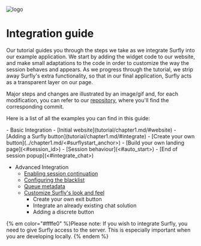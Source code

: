 ![logo](images/logosmall.png)
# Integration guide


Our tutorial guides you through the steps we take as we integrate Surfly into our example application. We start by adding the widget code to our website, and make small adaptations to the code in order to customize the way the session behaves and appears. As we progress through the tutorial, we strip away Surfly's extra functionality, so that in our final application, Surfly acts as a transparent layer on our page. 

Major steps and changes are illustrated by an image/gif and, for each modification, you can refer to our [repository](https://github.com/MathildeJ/Cake_shop_example), where you'll find the corresponding commit. 
<p>Here is a list of all the examples you can find in this guide:</p>
 - Basic Integration
   - [Initial website](tutorial/chapter1.md/#website)
   - [Adding a Surfly button](tutorial/chapter1.md/#integrate)
   - [Create your own button](../chapter1.md/<#surflystart_anchor>)
   - [Build your own landing page](<#session_id>)
   - [Session behaviour](<#auto_start>)
   - [End of session popup](<#integrate_chat>)
   
   
 - Advanced Integration
   - [Enabling session continuation](<#session_continuation>)
   - [Configuring the blacklist](<#security_features>)
   - [Queue metadata](<#session_log_info>)
   - [Customize Surfly's look and feel](<#customise_appearance_for_user>)
     - Create your own exit button
     - Integrate an already existing chat solution
     - Adding a discrete button


{% em color="#ffffe0" %}Please note: 
If you wish to integrate Surfly, you need to give Surfly access to the server. This is especially important when you are developing locally.  {% endem %}


